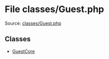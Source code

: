 File classes/Guest.php
=========

Source: [classes/Guest.php](https://github.com/PrestaShop/PrestaShop/blob/1.6.0.3/classes/Guest.php)


Classes
-------

* [GuestCore](class.GuestCore.md)

